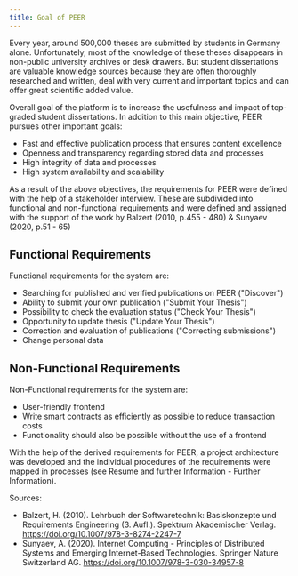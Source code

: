 ```yaml
---
title: Goal of PEER
---
```


Every year, around 500,000 theses are submitted by students in Germany alone. Unfortunately, most of the knowledge of these theses disappears in non-public university archives or desk drawers. But student dissertations are valuable knowledge sources
because they are often thoroughly researched and written, deal with very current and important topics and can offer great scientific added value. 

Overall goal of the platform is to increase the usefulness and impact of top-graded student dissertations.
In addition to this main objective, PEER pursues other important goals:

- Fast and effective publication process that ensures content excellence
- Openness and transparency regarding stored data and processes
- High integrity of data and processes
- High system availability and scalability

As a result of the above objectives, the requirements for PEER were defined with the help of a stakeholder interview. These are subdivided into functional and non-functional requirements and were defined and assigned with the support of the work by Balzert (2010, p.455 - 480) & Sunyaev (2020, p.51 - 65)

## Functional Requirements
Functional requirements for the system are:

- Searching for published and verified publications on PEER ("Discover")
- Ability to submit your own publication ("Submit Your Thesis")
- Possibility to check the evaluation status ("Check Your Thesis")
- Opportunity to update thesis ("Update Your Thesis")
- Correction and evaluation of publications ("Correcting submissions")
- Change personal data

## Non-Functional Requirements
Non-Functional requirements for the system are:

- User-friendly frontend
- Write smart contracts as efficiently as possible to reduce transaction costs
- Functionality should also be possible without the use of a frontend

With the help of the derived requirements for PEER, a project architecture was developed and the individual procedures of the requirements were mapped in processes (see Resume and further Information - Further Information).


Sources: 
- Balzert, H. (2010). Lehrbuch der Softwaretechnik: Basiskonzepte und Requirements Engineering (3. Aufl.). Spektrum Akademischer Verlag. https://doi.org/10.1007/978-3-8274-2247-7
- Sunyaev, A. (2020). Internet Computing - Principles of Distributed Systems and Emerging Internet-Based Technologies. Springer Nature Switzerland AG. https://doi.org/10.1007/978-3-030-34957-8